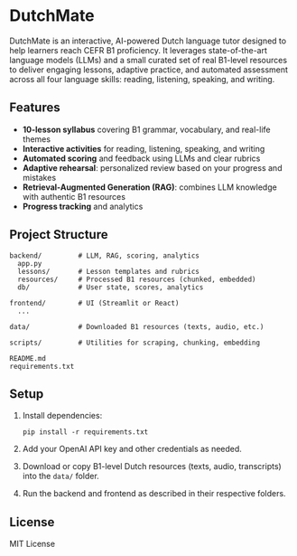 # DutchMate

DutchMate is an interactive, AI-powered Dutch language tutor designed to help learners reach CEFR B1 proficiency. It leverages state-of-the-art language models (LLMs) and a small curated set of real B1-level resources to deliver engaging lessons, adaptive practice, and automated assessment across all four language skills: reading, listening, speaking, and writing.

## Features

- **10-lesson syllabus** covering B1 grammar, vocabulary, and real-life themes
- **Interactive activities** for reading, listening, speaking, and writing
- **Automated scoring** and feedback using LLMs and clear rubrics
- **Adaptive rehearsal**: personalized review based on your progress and mistakes
- **Retrieval-Augmented Generation (RAG)**: combines LLM knowledge with authentic B1 resources
- **Progress tracking** and analytics

## Project Structure

```
backend/         # LLM, RAG, scoring, analytics
  app.py
  lessons/       # Lesson templates and rubrics
  resources/     # Processed B1 resources (chunked, embedded)
  db/            # User state, scores, analytics

frontend/        # UI (Streamlit or React)
  ...

data/            # Downloaded B1 resources (texts, audio, etc.)

scripts/         # Utilities for scraping, chunking, embedding

README.md
requirements.txt
```

## Setup

1. Install dependencies:
   ```
   pip install -r requirements.txt
   ```

2. Add your OpenAI API key and other credentials as needed.

3. Download or copy B1-level Dutch resources (texts, audio, transcripts) into the `data/` folder.

4. Run the backend and frontend as described in their respective folders.

## License

MIT License
